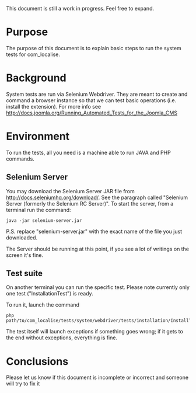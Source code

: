 This document is still a work in progress. Feel free to expand.

# Purpose

The purpose of this document is to explain basic steps to run the system tests for com_localise.

# Background

System tests are run via Selenium Webdriver. They are meant to create and command a browser instance so that we can test basic operations (i.e. install the extension). For more info see http://docs.joomla.org/Running_Automated_Tests_for_the_Joomla_CMS

# Environment

To run the tests, all you need is a machine able to run JAVA and PHP commands.

## Selenium Server

You may download the Selenium Server JAR file from http://docs.seleniumhq.org/download/. See the paragraph called "Selenium Server (formerly the Selenium RC Server)".
To start the server, from a terminal run the command:

    java -jar selenium-server.jar 
    
P.S. replace "selenium-server.jar" with the exact name of the file you just downloaded.

The Server should be running at this point, if you see a lot of writings on the screen it's fine.

## Test suite

On another terminal you can run the specific test. Please note currently only one test ("InstallationTest") is ready.

To run it, launch the command

    php path/to/com_localise/tests/system/webdriver/tests/installation/InstallTest.php
    
The test itself will launch exceptions if something goes wrong; if it gets to the end without exceptions, everything is fine.
    
# Conclusions

Please let us know if this document is incomplete or incorrect and someone will try to fix it


